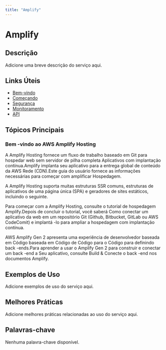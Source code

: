 ```yaml
---
title: "Amplify"
---
```


# Amplify

## Descrição

Adicione uma breve descrição do serviço aqui.

## Links Úteis

- [Bem-vindo](https://docs.aws.amazon.com/amplify/latest/userguide/welcome.html)
- [Começando](https://docs.aws.amazon.com/amplify/latest/userguide/getting-started.html)
- [Segurança](https://docs.aws.amazon.com/amplify/latest/userguide/security.html)
- [Monitoramento](https://docs.aws.amazon.com/amplify/latest/userguide/monitoring.html)
- [API](https://docs.aws.amazon.com/amplify/latest/userguide/api.html)

## Tópicos Principais

### Bem -vindo ao AWS Amplify Hosting

A Amplify Hosting fornece um fluxo de trabalho baseado em Git para hospedar web sem servidor de pilha completa
Aplicativos com implantação contínua.Amplify implanta seu aplicativo para a entrega global de conteúdo da AWS
Rede (CDN).Este guia do usuário fornece as informações necessárias para começar com amplificar
Hospedagem.

A Amplify Hosting suporta muitas estruturas SSR comuns, estruturas de aplicativos de uma página única (SPA) e geradores de sites estáticos, incluindo o seguinte.

Para começar com a Amplify Hosting, consulte o tutorial de hospedagem Amplify.Depois de concluir o tutorial, você saberá
Como conectar um aplicativo da web em um repositório Git (Github, Bitbucket, GitLab ou AWS CodeComit) e
implantá -lo para ampliar a hospedagem com implantação contínua.

AWS Amplify Gen 2 apresenta uma experiência de desenvolvedor baseada em Código baseada em Código de Código para o Código para
definindo back -ends.Para aprender a usar o Amplify Gen 2 para construir e conectar um back -end a
Seu aplicativo, consulte Build &
Conecte o back -end nos documentos Amplify.

## Exemplos de Uso

Adicione exemplos de uso do serviço aqui.

## Melhores Práticas

Adicione melhores práticas relacionadas ao uso do serviço aqui.

## Palavras-chave

Nenhuma palavra-chave disponível.
